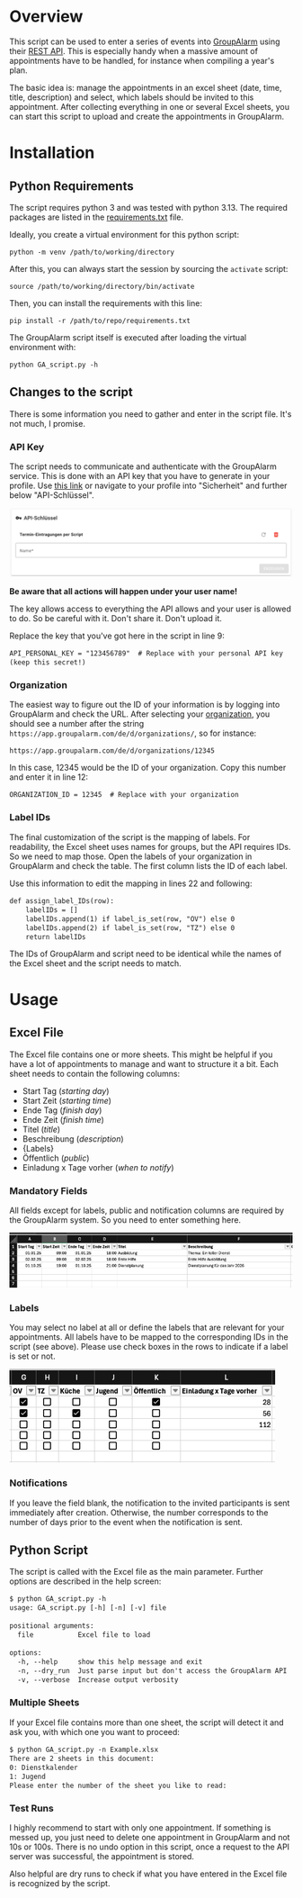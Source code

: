 # Overview
This script can be used to enter a series of events into [GroupAlarm](https://app.groupalarm.com/) using their [REST API](https://developer.groupalarm.com/api/appointment.html). This is especially handy when a massive amount of appointments have to be handled, for instance when compiling a year's plan. 

The basic idea is: manage the appointments in an excel sheet (date, time, title, description) and select, which labels should be invited to this appointment. After collecting everything in one or several Excel sheets, you can start this script to upload and create the appointments in GroupAlarm.


# Installation
## Python Requirements
The script requires python 3 and was tested with python 3.13. The required packages are listed in the [requirements.txt](requirements.txt) file.

Ideally, you create a virtual environment for this python script:

    python -m venv /path/to/working/directory

After this, you can always start the session by sourcing the `activate` script:

    source /path/to/working/directory/bin/activate

Then, you can install the requirements with this line:

    pip install -r /path/to/repo/requirements.txt

The GroupAlarm script itself is executed after loading the virtual environment with:

    python GA_script.py -h


## Changes to the script
There is some information you need to gather and enter in the script file. It's not much, I promise.

### API Key
The script needs to communicate and authenticate with the GroupAlarm service. This is done with an API key that you have to generate in your profile. Use [this link](https://app.groupalarm.com/de/d/profile/security) or navigate to your profile into "Sicherheit" and further below "API-Schlüssel".

![Screenshot of the section where the API key is generated.](img/API_key_gen.png)

__Be aware that all actions will happen under your user name!__

The key allows access to everything the API allows and your user is allowed to do. So be careful with it. Don't share it. Don't upload it.

Replace the key that you've got here in the script in line 9:

    API_PERSONAL_KEY = "123456789"  # Replace with your personal API key (keep this secret!)


### Organization
The easiest way to figure out the ID of your information is by logging into GroupAlarm and check the URL. After selecting your [organization](https://app.groupalarm.com/de/d/organizations), you should see a number after the string `https://app.groupalarm.com/de/d/organizations/`, so for instance:

    https://app.groupalarm.com/de/d/organizations/12345

In this case, 12345 would be the ID of your organization. Copy this number and enter it in line 12:

    ORGANIZATION_ID = 12345  # Replace with your organization


### Label IDs
The final customization of the script is the mapping of labels. For readability, the Excel sheet uses names for groups, but the API requires IDs. So we need to map those. Open the labels of your organization in GroupAlarm and check the table. The first column lists the ID of each label.

Use this information to edit the mapping in lines 22 and following:

    def assign_label_IDs(row):
        labelIDs = []
        labelIDs.append(1) if label_is_set(row, "OV") else 0
        labelIDs.append(2) if label_is_set(row, "TZ") else 0
        return labelIDs

The IDs of GroupAlarm and script need to be identical while the names of the Excel sheet and the script needs to match.


# Usage
## Excel File
The Excel file contains one or more sheets. This might be helpful if you have a lot of appointments to manage and want to structure it a bit. Each sheet needs to contain the following columns:
- Start Tag (*starting day*)
- Start Zeit (*starting time*)
- Ende Tag (*finish day*)
- Ende Zeit (*finish time*)
- Titel (*title*)
- Beschreibung (*description*)
- {Labels}
- Öffentlich (*public*)
- Einladung x Tage vorher (*when to notify*)

### Mandatory Fields
All fields except for labels, public and notification columns are required by the GroupAlarm system. So you need to enter something here.

![Screenshot of mandatory fields in the Excel file.](img/Excel1.png)

### Labels
You may select no label at all or define the labels that are relevant for your appointments. All labels have to be mapped to the corresponding IDs in the script (see above). Please use check boxes in the rows to indicate if a label is set or not.

![Screenshot of label fields in the Excel file.](img/Excel2.png)

### Notifications
If you leave the field blank, the notification to the invited participants is sent immediately after creation. Otherwise, the number corresponds to the number of days prior to the event when the notification is sent.


## Python Script
The script is called with the Excel file as the main parameter. Further options are described in the help screen:

    $ python GA_script.py -h
	usage: GA_script.py [-h] [-n] [-v] file

	positional arguments:
	  file           Excel file to load

	options:
	  -h, --help     show this help message and exit
	  -n, --dry_run  Just parse input but don't access the GroupAlarm API
	  -v, --verbose  Increase output verbosity

### Multiple Sheets 
If your Excel file contains more than one sheet, the script will detect it and ask you, with which one you want to proceed:

	$ python GA_script.py -n Example.xlsx 
	There are 2 sheets in this document:
	0: Dienstkalender
	1: Jugend
	Please enter the number of the sheet you like to read:  


### Test Runs
I highly recommend to start with only one appointment. If something is messed up, you just need to delete one appointment in GroupAlarm and not 10s or 100s. There is no undo option in this script, once a request to the API server was successful, the appointment is stored.

Also helpful are dry runs to check if what you have entered in the Excel file is recognized by the script.
